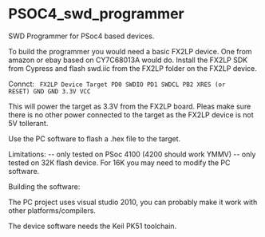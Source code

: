 PSOC4_swd_programmer
====================

SWD Programmer for PSoc4 based devices.

To build the programmer you would need a basic FX2LP device. One from amazon or ebay based on CY7C68013A would do. Install the FX2LP SDK from Cypress and flash swd.iic from the FX2LP folder on the FX2LP device.

Connct:
<code>
 FX2LP
 Device     Target
 PD0        SWDIO
 PD1        SWDCL
 PB2        XRES (or RESET)
 GND        GND
 3.3V       VCC
</code>

This will power the target as 3.3V from the FX2LP board. Pleas make sure there is no other power connected to the target as the FX2LP device is not 5V tollerant.

Use the PC software to flash a .hex file to the target.

Limitations:
  -- only tested on PSoc 4100 (4200 should work YMMV)
  -- only tested on 32K flash device. For 16K you may need to modify the PC software.

Building the software:

The PC project uses visual studio 2010, you can probably make it work with other platforms/compilers.

The device software needs the Keil PK51 toolchain.